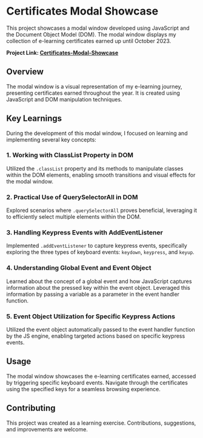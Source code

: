 # Certificates Modal Showcase

This project showcases a modal window developed using JavaScript and the Document Object Model (DOM). The modal window displays my collection of e-learning certificates earned up until October 2023.

**Project Link: [Certificates-Modal-Showcase](https://surjoyday.github.io/Certificates-Modal-Showcase/)**
## Overview

The modal window is a visual representation of my e-learning journey, presenting certificates earned throughout the year. It is created using JavaScript and DOM manipulation techniques.

## Key Learnings

During the development of this modal window, I focused on learning and implementing several key concepts:

### 1. Working with ClassList Property in DOM

Utilized the `.classList` property and its methods to manipulate classes within the DOM elements, enabling smooth transitions and visual effects for the modal window.

### 2. Practical Use of QuerySelectorAll in DOM

Explored scenarios where `.querySelectorAll` proves beneficial, leveraging it to efficiently select multiple elements within the DOM.

### 3. Handling Keypress Events with AddEventListener

Implemented `.addEventListener` to capture keypress events, specifically exploring the three types of keyboard events: `keydown`, `keypress`, and `keyup`.

### 4. Understanding Global Event and Event Object

Learned about the concept of a global event and how JavaScript captures information about the pressed key within the event object. Leveraged this information by passing a variable as a parameter in the event handler function.

### 5. Event Object Utilization for Specific Keypress Actions

Utilized the event object automatically passed to the event handler function by the JS engine, enabling targeted actions based on specific keypress events.

## Usage

The modal window showcases the e-learning certificates earned, accessed by triggering specific keyboard events. Navigate through the certificates using the specified keys for a seamless browsing experience.


## Contributing

This project was created as a learning exercise. Contributions, suggestions, and improvements are welcome.


